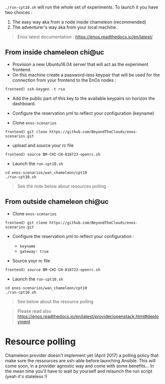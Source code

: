 `./run-cpt10.sh` will run the whole set of experiments.
To launch it you have two choices :

1. The easy way aka from a node inside chameleon (recommended)
2. The adventurer's way aka from your local machine.

> Enos latest documentation : https://enos.readthedocs.io/en/latest/

## From inside chameleon chi@uc

* Provision a new Ubuntu16.04 server that will act as the experiment frontend.
* On this machine create a password-less keypair that will be used for the connection from
  your frontend to the EnOs nodes :

```
frontend) ssh-keygen -t rsa
```
* Add the public part of this key to the available keypairs on horizon the
  dashboard.

* Configure the reservation.yml to reflect your configuration (keyname)

* Clone `enos-scenarios`

```
frontend) git clone https://github.com/BeyondTheClouds/enos-scenarios.git
```

* upload and source your rc file

```
frontend) source BM-CHI-CH-818723-openrc.sh
```

* Launch the `run-cpt10.sh`

```
cd enos-scenarios/wan_chameleon/cpt10
./run-cpt10.sh
```

> See the note below about resources polling

## From outside chameleon chi@uc

* Clone `enos-scenarios`

```
frontend) git clone https://github.com/BeyondTheClouds/enos-scenarios.git
```

* Configure the reservation.yml to reflect your configuration :
  * `keyname`
  * `gateway: true`

* Source your rc file

```
frontend) source BM-CHI-CH-818723-openrc.sh
```

* Launch the `run-cpt10.sh`

```
cd enos-scenarios/wan_chameleon/cpt10
./run-cpt10.sh
```

> See below about the resource polling

> Please read also https://enos.readthedocs.io/en/latest/provider/openstack.html#deployment

# Resource polling

Chameleon provider doesn't implement yet (April 2017) a polling policy that make sure the
ressources are ssh-able before launching Ansible. This will come soon, in a provider agnostic way
and come with some benefits... In the mean time you'll have to wait by yourself
and relaunch the run script (yeah it's stateless !)
